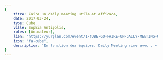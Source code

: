 ```yaml
---
{
	titre: Faire un daily meeting utile et efficace,
	date: 2017-03-24,
	type: Cube,
	ville: Sophia Antipolis,
	roles: [Animateur],
	lien: "https://yurplan.com/event/1-CUBE-GO-FAIRE-UN-DAILY-MEETING-UTILE-ET-EFFICACE-SOPHIA-ANTIPOLIS/13119",
	icon: "fa-cube",
	description: "En fonction des équipes, Daily Meeting rime avec : « intense convivialité et efficacité collective » ou « calvaire obligatoire quotidien et en plus on est debout, ça ne sert à rien ! »",
}
---
```

